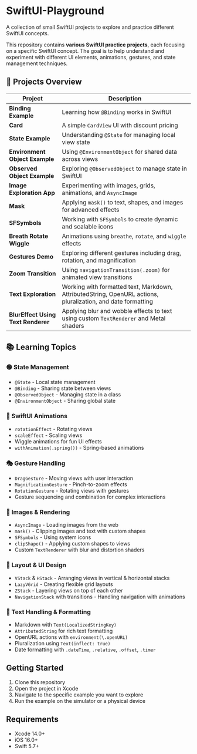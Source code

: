 # SwiftUI-Playground

A collection of small SwiftUI projects to explore and practice different SwiftUI concepts.

This repository contains **various SwiftUI practice projects**, each focusing on a specific SwiftUI concept. The goal is to help understand and experiment with different UI elements, animations, gestures, and state management techniques.

## 📂 Projects Overview

| Project | Description |
|---------|-------------|
| **Binding Example** | Learning how `@Binding` works in SwiftUI |
| **Card** | A simple `CardView` UI with discount pricing |
| **State Example** | Understanding `@State` for managing local view state |
| **Environment Object Example** | Using `@EnvironmentObject` for shared data across views |
| **Observed Object Example** | Exploring `@ObservedObject` to manage state in SwiftUI |
| **Image Exploration App** | Experimenting with images, grids, animations, and `AsyncImage` |
| **Mask** | Applying `mask()` to text, shapes, and images for advanced effects |
| **SFSymbols** | Working with `SFSymbols` to create dynamic and scalable icons |
| **Breath Rotate Wiggle** | Animations using `breathe`, `rotate`, and `wiggle` effects |
| **Gestures Demo** | Exploring different gestures including drag, rotation, and magnification |
| **Zoom Transition** | Using `navigationTransition(.zoom)` for animated view transitions |
| **Text Exploration** | Working with formatted text, Markdown, AttributedString, OpenURL actions, pluralization, and date formatting |
| **BlurEffect Using Text Renderer** | Applying blur and wobble effects to text using custom `TextRenderer` and Metal shaders |

## 📚 Learning Topics

### 🟢 State Management
* `@State` - Local state management
* `@Binding` - Sharing state between views
* `@ObservedObject` - Managing state in a class
* `@EnvironmentObject` - Sharing global state

### 🎨 SwiftUI Animations
* `rotationEffect` - Rotating views
* `scaleEffect` - Scaling views
* Wiggle animations for fun UI effects
* `withAnimation(.spring())` - Spring-based animations

### 🎭 Gesture Handling
* `DragGesture` - Moving views with user interaction
* `MagnificationGesture` - Pinch-to-zoom effects
* `RotationGesture` - Rotating views with gestures
* Gesture sequencing and combination for complex interactions

### 🎼 Images & Rendering
* `AsyncImage` - Loading images from the web
* `mask()` - Clipping images and text with custom shapes
* `SFSymbols` - Using system icons
* `clipShape()` - Applying custom shapes to views
* Custom `TextRenderer` with blur and distortion shaders

### 🏢 Layout & UI Design
* `VStack` & `HStack` - Arranging views in vertical & horizontal stacks
* `LazyVGrid` - Creating flexible grid layouts
* `ZStack` - Layering views on top of each other
* `NavigationStack` with transitions - Handling navigation with animations

### 🔢 Text Handling & Formatting
* Markdown with `Text(LocalizedStringKey)`
* `AttributedString` for rich text formatting
* OpenURL actions with `environment(\.openURL)`
* Pluralization using `Text(inflect: true)`
* Date formatting with `.dateTime`, `.relative`, `.offset`, `.timer`

## Getting Started

1. Clone this repository
2. Open the project in Xcode
3. Navigate to the specific example you want to explore
4. Run the example on the simulator or a physical device

## Requirements

* Xcode 14.0+
* iOS 16.0+
* Swift 5.7+
